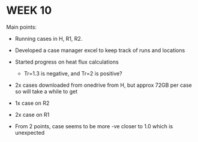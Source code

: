 # WEEK 10
Main points:

- Running cases in H, R1, R2.
- Developed a case manager excel to keep track of runs and locations
- Started progress on heat flux calculations
    - Tr=1.3 is negative, and Tr=2 is positive?

- 2x cases downloaded from onedrive from H, but approx 72GB per case so will take a while to get 
- 1x case on R2
- 2x case on R1
- From 2 points, case seems to be more -ve closer to 1.0 which is unexpected 